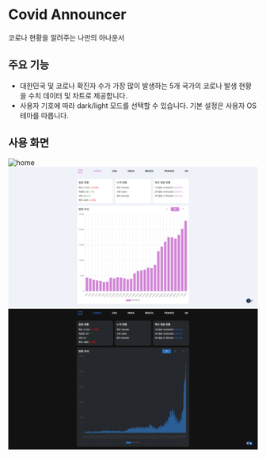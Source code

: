 # Covid Announcer

코로나 현황을 알려주는 나만의 아나운서

## 주요 기능

- 대한민국 및 코로나 확진자 수가 가장 많이 발생하는 5개 국가의 코로나 발생 현황을 수치 데이터 및 차트로 제공합니다.
- 사용자 기호에 따라 dark/light 모드를 선택할 수 있습니다. 기본 설정은 사용자 OS 테마를 따릅니다.

## 사용 화면

![home](./image/home.gif)
![light-mode](./image/light-mode.png)
![dark-mode](./image/dark-mode.png)
